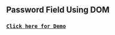 ## Password Field Using DOM

### [**`Click here for Demo`**](https://coderushnepal.github.io/YunikaBajracharya/javascript/6.password_field_using_DOM/)
